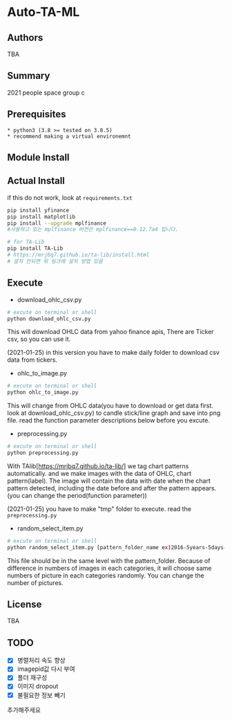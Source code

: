 # Auto-TA-ML
## Authors
TBA
## Summary
2021 people space group c
## Prerequisites
    * python3 (3.8 >= tested on 3.8.5)
    * recommend making a virtual environemnt
## Module Install
## Actual Install
if this do not work, look at `requirements.txt`

```sh
pip install yfinance
pip install matplotlib
pip install --upgrade mplfinance
#사용하고 있는 mplfinance 버전은 mplfinance==0.12.7a4 입니다.
```
```sh
# for TA-Lib
pip install TA-Lib
# https://mrjbq7.github.io/ta-lib/install.html 
# 설치 안되면 위 링크에 설치 방법 있음 
```
## Execute
* download_ohlc_csv.py
```sh
# excute on terminal or shell
python download_ohlc_csv.py
```
This will download OHLC data from yahoo finance apis, There are Ticker csv, so you can use it. 

(2021-01-25) in this version you have to make daily folder to download csv data from tickers. 

* ohlc_to_image.py
```sh
# excute on terminal or shell
python ohlc_to_image.py
```
This will change from OHLC data(you have to download or get data first. look at download_ohlc_csv.py) to candle stick/line graph and save into png file. read the function parameter descriptions below before you excute.

* preprocessing.py
```sh
# excute on terminal or shell
python preprocessing.py
```
With TAlib[https://mrjbq7.github.io/ta-lib/] we tag chart patterns automatically. and we make images with the data of OHLC, chart pattern(label). The image will contain the data with date when the chart pattern detected, including the date before and after the pattern appears.(you can change the period(function parameter))

(2021-01-25) you have to make "tmp" folder to execute. read the `preprocessing.py`

* random_select_item.py
```sh
# excute on terminal or shell
python random_select_item.py [pattern_folder_name ex)2016-5years-5days-nasdaqtop300]
```
This file should be in the same level with the pattern_folder. Because of difference in numbers of images in each categories, it will choose same numbers of picture in each categories randomly. You can change the number of pictures.


## License
TBA

## TODO
- [X] 병렬처리 속도 향상
- [X] imagepid값 다시 부여
- [x] 폴더 재구성
- [X] 이미지 dropout
- [X] 불필요한 정보 빼기

추가해주세요